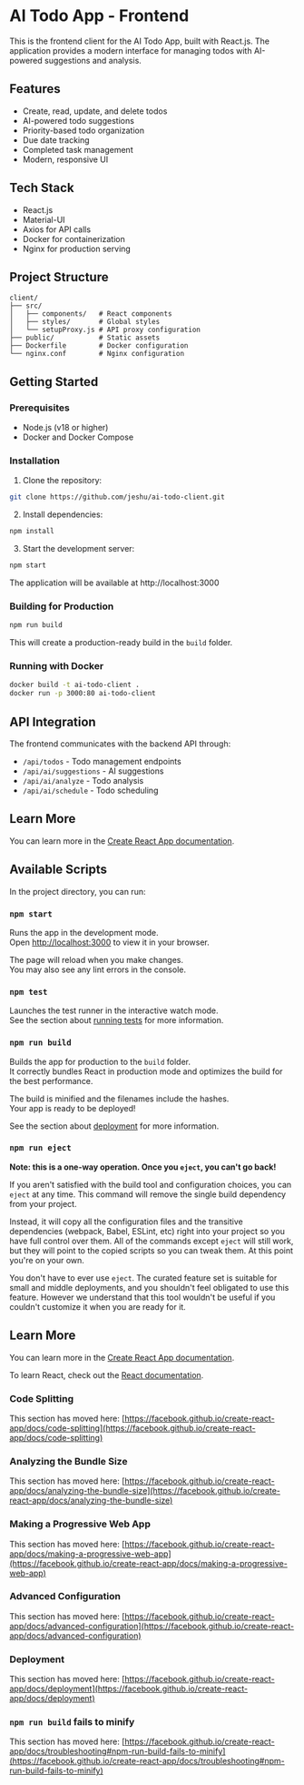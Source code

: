 # AI Todo App - Frontend

This is the frontend client for the AI Todo App, built with React.js. The application provides a modern interface for managing todos with AI-powered suggestions and analysis.

## Features

- Create, read, update, and delete todos
- AI-powered todo suggestions
- Priority-based todo organization
- Due date tracking
- Completed task management
- Modern, responsive UI

## Tech Stack

- React.js
- Material-UI
- Axios for API calls
- Docker for containerization
- Nginx for production serving

## Project Structure

```
client/
├── src/
│   ├── components/   # React components
│   ├── styles/       # Global styles
│   └── setupProxy.js # API proxy configuration
├── public/           # Static assets
├── Dockerfile        # Docker configuration
└── nginx.conf        # Nginx configuration
```

## Getting Started

### Prerequisites

- Node.js (v18 or higher)
- Docker and Docker Compose

### Installation

1. Clone the repository:
```bash
git clone https://github.com/jeshu/ai-todo-client.git
```

2. Install dependencies:
```bash
npm install
```

3. Start the development server:
```bash
npm start
```

The application will be available at http://localhost:3000

### Building for Production

```bash
npm run build
```

This will create a production-ready build in the `build` folder.

### Running with Docker

```bash
docker build -t ai-todo-client .
docker run -p 3000:80 ai-todo-client
```

## API Integration

The frontend communicates with the backend API through:
- `/api/todos` - Todo management endpoints
- `/api/ai/suggestions` - AI suggestions
- `/api/ai/analyze` - Todo analysis
- `/api/ai/schedule` - Todo scheduling

## Learn More

You can learn more in the [Create React App documentation](https://facebook.github.io/create-react-app/docs/getting-started).

## Available Scripts

In the project directory, you can run:

### `npm start`

Runs the app in the development mode.\
Open [http://localhost:3000](http://localhost:3000) to view it in your browser.

The page will reload when you make changes.\
You may also see any lint errors in the console.

### `npm test`

Launches the test runner in the interactive watch mode.\
See the section about [running tests](https://facebook.github.io/create-react-app/docs/running-tests) for more information.

### `npm run build`

Builds the app for production to the `build` folder.\
It correctly bundles React in production mode and optimizes the build for the best performance.

The build is minified and the filenames include the hashes.\
Your app is ready to be deployed!

See the section about [deployment](https://facebook.github.io/create-react-app/docs/deployment) for more information.

### `npm run eject`

**Note: this is a one-way operation. Once you `eject`, you can't go back!**

If you aren't satisfied with the build tool and configuration choices, you can `eject` at any time. This command will remove the single build dependency from your project.

Instead, it will copy all the configuration files and the transitive dependencies (webpack, Babel, ESLint, etc) right into your project so you have full control over them. All of the commands except `eject` will still work, but they will point to the copied scripts so you can tweak them. At this point you're on your own.

You don't have to ever use `eject`. The curated feature set is suitable for small and middle deployments, and you shouldn't feel obligated to use this feature. However we understand that this tool wouldn't be useful if you couldn't customize it when you are ready for it.

## Learn More

You can learn more in the [Create React App documentation](https://facebook.github.io/create-react-app/docs/getting-started).

To learn React, check out the [React documentation](https://reactjs.org/).

### Code Splitting

This section has moved here: [https://facebook.github.io/create-react-app/docs/code-splitting](https://facebook.github.io/create-react-app/docs/code-splitting)

### Analyzing the Bundle Size

This section has moved here: [https://facebook.github.io/create-react-app/docs/analyzing-the-bundle-size](https://facebook.github.io/create-react-app/docs/analyzing-the-bundle-size)

### Making a Progressive Web App

This section has moved here: [https://facebook.github.io/create-react-app/docs/making-a-progressive-web-app](https://facebook.github.io/create-react-app/docs/making-a-progressive-web-app)

### Advanced Configuration

This section has moved here: [https://facebook.github.io/create-react-app/docs/advanced-configuration](https://facebook.github.io/create-react-app/docs/advanced-configuration)

### Deployment

This section has moved here: [https://facebook.github.io/create-react-app/docs/deployment](https://facebook.github.io/create-react-app/docs/deployment)

### `npm run build` fails to minify

This section has moved here: [https://facebook.github.io/create-react-app/docs/troubleshooting#npm-run-build-fails-to-minify](https://facebook.github.io/create-react-app/docs/troubleshooting#npm-run-build-fails-to-minify)
